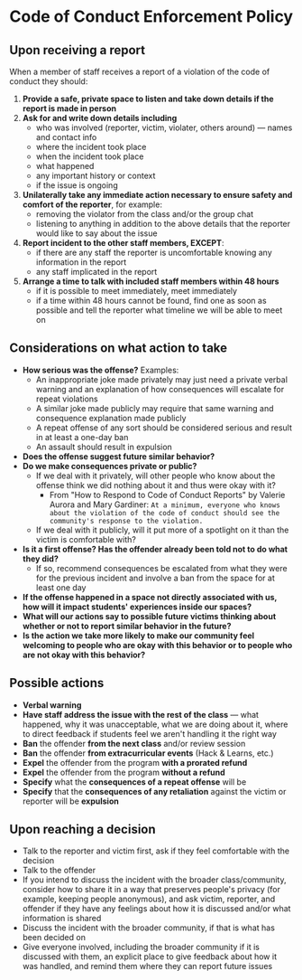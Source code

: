 # Code of Conduct Enforcement Policy

## Upon receiving a report

When a member of staff receives a report of a violation of the code of conduct they should:

1. **Provide a safe, private space to listen and take down details if the report is made in person**
2. **Ask for and write down details including**
    - who was involved (reporter, victim, violater, others around) — names and contact info
    - where the incident took place
    - when the incident took place
    - what happened
    - any important history or context
    - if the issue is ongoing
3. **Unilaterally take any immediate action necessary to ensure safety and comfort of the reporter**, for example:
    - removing the violator from the class and/or the group chat
    - listening to anything in addition to the above details that the reporter would like to say about the issue
4. **Report incident to the other staff members, EXCEPT**:
    - if there are any staff the reporter is uncomfortable knowing any information in the report
    - any staff implicated in the report
5. **Arrange a time to talk with included staff members within 48 hours**
    - if it is possible to meet immediately, meet immediately
    - if a time within 48 hours cannot be found, find one as soon as possible and tell the reporter what timeline we will be able to meet on

## Considerations on what action to take

- **How serious was the offense?** Examples:
    - An inappropriate joke made privately may just need a private verbal warning and an explanation of how consequences will escalate for repeat violations
    - A similar joke made publicly may require that same warning and consequence explanation made publicly
    - A repeat offense of any sort should be considered serious and result in at least a one-day ban
    - An assault should result in expulsion
- **Does the offense suggest future similar behavior?**
- **Do we make consequences private or public?**
    - If we deal with it privately, will other people who know about the offense think we did nothing about it and thus were okay with it?
        - From "How to Respond to Code of Conduct Reports" by Valerie Aurora and Mary Gardiner: `At a minimum, everyone who knows about the violation of the code of conduct should see the community's response to the violation.`
    - If we deal with it publicly, will it put more of a spotlight on it than the victim is comfortable with?
- **Is it a first offense? Has the offender already been told not to do what they did?**
    - If so, recommend consequences be escalated from what they were for the previous incident and involve a ban from the space for at least one day
- **If the offense happened in a space not directly associated with us, how will it impact students' experiences inside our spaces?**
- **What will our actions say to possible future victims thinking about whether or not to report similar behavior in the future?**
- **Is the action we take more likely to make our community feel welcoming to people who are okay with this behavior or to people who are not okay with this behavior?**

## Possible actions

- **Verbal warning**
- **Have staff address the issue with the rest of the class** — what happened, why it was unacceptable, what we are doing about it, where to direct feedback if students feel we aren't handling it the right way
- **Ban** the offender **from the next class** and/or review session
- **Ban** the offender **from extracurricular events** (Hack & Learns, etc.)
- **Expel** the offender from the program **with a prorated refund**
- **Expel** the offender from the program **without a refund**
- **Specify** what the **consequences of a repeat offense** will be
- **Specify** that the **consequences of any retaliation** against the victim or reporter will be **expulsion**

## Upon reaching a decision

- Talk to the reporter and victim first, ask if they feel comfortable with the decision
- Talk to the offender
- If you intend to discuss the incident with the broader class/community, consider how to share it in a way that preserves people's privacy (for example, keeping people anonymous), and ask victim, reporter, and offender if they have any feelings about how it is discussed and/or what information is shared
- Discuss the incident with the broader community, if that is what has been decided on
- Give everyone involved, including the broader community if it is discussed with them, an explicit place to give feedback about how it was handled, and remind them where they can report future issues